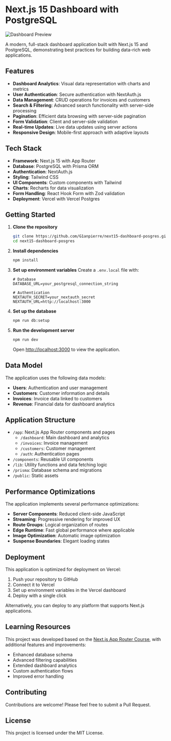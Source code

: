 # Next.js 15 Dashboard with PostgreSQL

![Dashboard Preview](https://github.com/G1anpierre/next15-dashboard-posgres/raw/main/public/dashboard-preview.png)

A modern, full-stack dashboard application built with Next.js 15 and PostgreSQL, demonstrating best practices for building data-rich web applications.

## Features

- **Dashboard Analytics**: Visual data representation with charts and metrics
- **User Authentication**: Secure authentication with NextAuth.js
- **Data Management**: CRUD operations for invoices and customers
- **Search & Filtering**: Advanced search functionality with server-side processing
- **Pagination**: Efficient data browsing with server-side pagination
- **Form Validation**: Client and server-side validation
- **Real-time Updates**: Live data updates using server actions
- **Responsive Design**: Mobile-first approach with adaptive layouts

## Tech Stack

- **Framework**: Next.js 15 with App Router
- **Database**: PostgreSQL with Prisma ORM
- **Authentication**: NextAuth.js
- **Styling**: Tailwind CSS
- **UI Components**: Custom components with Tailwind
- **Charts**: Recharts for data visualization
- **Form Handling**: React Hook Form with Zod validation
- **Deployment**: Vercel with Vercel Postgres

## Getting Started

1. **Clone the repository**
   ```bash
   git clone https://github.com/G1anpierre/next15-dashboard-posgres.git
   cd next15-dashboard-posgres
   ```

2. **Install dependencies**
   ```bash
   npm install
   ```

3. **Set up environment variables**
   Create a `.env.local` file with:
   ```
   # Database
   DATABASE_URL=your_postgresql_connection_string
   
   # Authentication
   NEXTAUTH_SECRET=your_nextauth_secret
   NEXTAUTH_URL=http://localhost:3000
   ```

4. **Set up the database**
   ```bash
   npm run db:setup
   ```

5. **Run the development server**
   ```bash
   npm run dev
   ```

   Open [http://localhost:3000](http://localhost:3000) to view the application.

## Data Model

The application uses the following data models:

- **Users**: Authentication and user management
- **Customers**: Customer information and details
- **Invoices**: Invoice data linked to customers
- **Revenue**: Financial data for dashboard analytics

## Application Structure

- `/app`: Next.js App Router components and pages
  - `/dashboard`: Main dashboard and analytics
  - `/invoices`: Invoice management
  - `/customers`: Customer management
  - `/auth`: Authentication pages
- `/components`: Reusable UI components
- `/lib`: Utility functions and data fetching logic
- `/prisma`: Database schema and migrations
- `/public`: Static assets

## Performance Optimizations

The application implements several performance optimizations:

- **Server Components**: Reduced client-side JavaScript
- **Streaming**: Progressive rendering for improved UX
- **Route Groups**: Logical organization of routes
- **Edge Runtime**: Fast global performance where applicable
- **Image Optimization**: Automatic image optimization
- **Suspense Boundaries**: Elegant loading states

## Deployment

This application is optimized for deployment on Vercel:

1. Push your repository to GitHub
2. Connect it to Vercel
3. Set up environment variables in the Vercel dashboard
4. Deploy with a single click

Alternatively, you can deploy to any platform that supports Next.js applications.

## Learning Resources

This project was developed based on the [Next.js App Router Course](https://nextjs.org/learn), with additional features and improvements:

- Enhanced database schema
- Advanced filtering capabilities
- Extended dashboard analytics
- Custom authentication flows
- Improved error handling

## Contributing

Contributions are welcome! Please feel free to submit a Pull Request.

## License

This project is licensed under the MIT License.